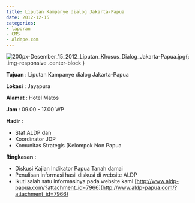 ```yaml
---
title: Liputan Kampanye dialog Jakarta-Papua
date: 2012-12-15
categories:
- laporan
- CMS
- Aldepe.com
---
```


![200px-Desember_15_2012_Liputan_Khusus_Dialog_Jakarta-Papua.jpg](/uploads/200px-Desember_15_2012_Liputan_Khusus_Dialog_Jakarta-Papua.jpg){: .img-responsive .center-block }

**Tujuan** : Liputan Kampanye dialog Jakarta-Papua

**Lokasi** : Jayapura

**Alamat** : Hotel Matos

**Jam** : 09.00 - 17.00 WP

**Hadir** : 
* Staf ALDP dan
* Koordinator JDP
* Komunitas Strategis (Kelompok Non Papua

**Ringkasan** : 
* Diskusi Kajian Indikator Papua Tanah damai
* Penulisan informasi hasil diskusi di website ALDP
* Ikuti salah satu informasinya pada website kami [http://www.aldp-papua.com/?attachment_id=7966](http://www.aldp-papua.com/?attachment_id=7966)
